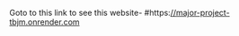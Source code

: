 Goto to this link to see this website-
#https:[//major-project-tbjm.onrender.com](https://major-project-tbjm.onrender.com/listings)
